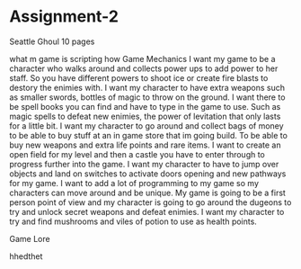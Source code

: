 # Assignment-2

Seattle Ghoul 10 pages

what m game is scripting how 
Game Mechanics 
I want my game to be a character who walks around and collects power ups to add power to her staff. So you have different powers to shoot ice or create fire blasts to destory the enimies with. I want my character to have extra weapons such as smaller swords, bottles of magic to throw on the ground. I want there to be spell books you can find and have to type in the game to use. Such as magic spells to defeat new enimies, the power of levitation that only lasts for a little bit. I want my character to go around and collect bags of money to be able to buy stuff at an in game store that im going build. To be able to buy new weapons and extra life points and rare items. I want to create an open field for my level and then a castle you have to enter through to progress further into the game. I want my character to have to jump over objects and land on switches to activate doors opening and new pathways for my game. I want to add a lot of programming to my game so my characters can move around and be unique. My game is going to be a first person point of view and my character is going to go around the dugeons to try and unlock secret weapons and defeat enimies. I want my character to try and find mushrooms and viles of potion to use as health points. 

Game Lore 
































































































hhedthet

